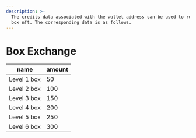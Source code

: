```yaml
---
description: >-
  The credits data associated with the wallet address can be used to redeem the
  box nft. The corresponding data is as follows.
---
```


# Box Exchange

| name        | amount |
| ----------- | ------ |
| Level 1 box | 50     |
| Level 2 box | 100    |
| Level 3 box | 150    |
| Level 4 box | 200    |
| Level 5 box | 250    |
| Level 6 box | 300    |
